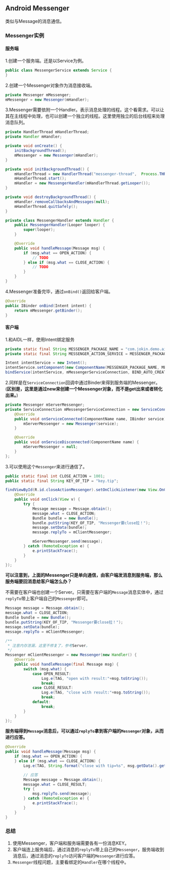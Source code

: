 ## Android Messenger

类似与Message的消息通信。

### Messenger实例

#### 服务端

1.创建一个服务端。还是以Service为例。

```java
public class MessengerService extends Service {
}
```

2.创建一个Messenger对象作为消息接收端。

```java
private Messenger mMessenger;
mMessenger = new Messenger(mHandler);
```

3.Messenger需要依附一个Handler。表示消息处理的线程。这个看需求。可以让其在主线程中处理，也可以创建一个独立的线程。这里使用独立的后台线程来处理消息队列。

```java
private HandlerThread mHandlerThread;
private Handler mHandler;

private void onCreate() {
	initBackgroundThread();
    mMessenger = new Messenger(mHandler);
}

private void initBackgroundThread() {
	mHandlerThread = new HandlerThread("messenger-thread",  Process.THREAD_PRIORITY_BACKGROUND);
	mHandlerThread.start();
	mHandler = new MessengerHandler(mHandlerThread.getLooper());
}

private void destroyBackgroundThread() {
	mHandler.removeCallbacksAndMessages(null);
	mHandlerThread.quitSafely();
}

private class MessengerHandler extends Handler {
	public MessengerHandler(Looper looper) {
		super(looper);
	}

	@Override
	public void handleMessage(Message msg) {
		if (msg.what == OPEN_ACTION) {
			// TODO
		} else if (msg.what == CLOSE_ACTION) {
			// TODO
		}
	}
}
```

4.Messenger准备完毕，通过`onBind()`返回给客户端。

```java
@Override
public IBinder onBind(Intent intent) {
	return mMessenger.getBinder();
}
```

#### 客户端

1.和AIDL一样，使用Intent绑定服务

```java
private static final String MESSENGER_PACKAGE_NAME = "com.jokin.demo.aidl.server";
private static final String MESSENGER_ACTION_SERVICE = MESSENGER_PACKAGE_NAME+".MessengerService";

Intent intentService = new Intent();
intentService.setComponent(new ComponentName(MESSENGER_PACKAGE_NAME, MESSENGER_ACTION_SERVICE));
bindService(intentService, mMessengerServiceConnection, BIND_AUTO_CREATE);
```

2.同样是在`ServiceConnection`回调中通过Binder来得到服务端的Messenger。(**区别是，这里是通过new来创建一个Messenger对象，而不是get出来或者转化出来。**)

```java
private Messenger mServerMessenger;
private ServiceConnection mMessengerServiceConnection = new ServiceConnection() {
	@Override
	public void onServiceConnected(ComponentName name, IBinder service) {
		mServerMessenger = new Messenger(service);
	}

	@Override
	public void onServiceDisconnected(ComponentName name) {
		mServerMessenger = null;
	}
};
```

3.可以使用这个`Messenger`来进行通信了。

```java
public static final int CLOSE_ACTION = 1001;
public static final String KEY_OF_TIP = "key.tip";

findViewById(R.id.closeActionMessenger).setOnClickListener(new View.OnClickListener() {
	@Override
	public void onClick(View v) {
		try {
			Message message = Message.obtain();
			message.what = CLOSE_ACTION;
			Bundle bundle = new Bundle();
			bundle.putString(KEY_OF_TIP, "Messenger要close拉！");
			message.setData(bundle);
			message.replyTo = mClientMessenger;

			mServerMessenger.send(message);
		} catch (RemoteException e) {
			e.printStackTrace();
		}
	}
});
```

**可以注意到，上面的Messenger只是单向通信，由客户端发消息到服务端，那么服务端要回消息给客户端怎么办？**

不需要在客户端也创建一个Server。只需要在客户端的`Message`消息实体中，通过`replyTo`带上客户端自己的`Messenger`即可。

```java
Message message = Message.obtain();
message.what = CLOSE_ACTION;
Bundle bundle = new Bundle();
bundle.putString(KEY_OF_TIP, "Messenger要close拉！");
message.setData(bundle);
message.replyTo = mClientMessenger;

/**
 * 注意内存泄漏，这里不修复了，参考Server。
 */
Messenger mClientMessenger = new Messenger(new Handler() {
	@Override
	public void handleMessage(final Message msg) {
		switch (msg.what) {
			case OPEN_RESULT:
				Log.e(TAG, "open with result:"+msg.toString());
				break;
			case CLOSE_RESULT:
				Log.e(TAG, "close with result:"+msg.toString());
				break;
			default:
				break;
		}
	}
});
```

**服务端得到`Message`消息后，可以通过`replyTo`拿到客户端的`Messenger`对象，从而进行应答。**

```java
@Override
public void handleMessage(Message msg) {
	if (msg.what == OPEN_ACTION) {
	} else if (msg.what == CLOSE_ACTION) {
		Log.e(TAG, String.format("close with tip=%s", msg.getData().getString(KEY_OF_TIP)));

		// 应答
		Message message = Message.obtain();
		message.what = CLOSE_RESULT;
		try {
			msg.replyTo.send(message);
		} catch (RemoteException e) {
			e.printStackTrace();
		}
	}
}
```

### 总结

1. 使用Messenger，客户端和服务端需要各有一份消息KEY。
2. 客户端连上服务端后，通过消息的`replyTo`带上自己的`Messenger`，服务端收到消息后，通过消息的`replyTo`访问客户端的`Messenger`进行应答。
3. `Messenger`线程问题，主要看绑定的`Handler`在哪个线程中。
